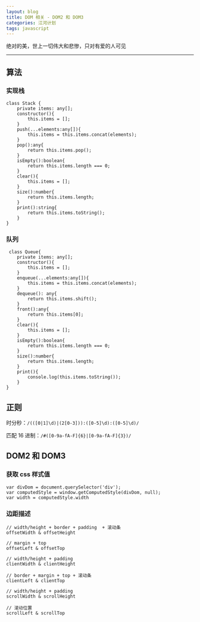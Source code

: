 ```yaml
---
layout: blog
title: DOM 相关 - DOM2 和 DOM3
categories: 江河计划
tags: javascript
---
```


绝对的美，世上一切伟大和悲惨，只对有爱的人可见

<!--more-->

* * *

## 算法
### 实现栈

    class Stack {
        private items: any[];
        constructor(){
            this.items = [];
        }
        push(...elements:any[]){
            this.items = this.items.concat(elements);
        }
        pop():any{
            return this.items.pop();
        }
        isEmpty():boolean{
            return this.items.length === 0;
        }
        clear(){
            this.items = [];
        }
        size():number{
            return this.items.length;
        }
        print():string{
            return this.items.toString();
        }
    }

### 队列

     class Queue{
        private items: any[];
        constructor(){
            this.items = [];
        }
        enqueue(...elements:any[]){
            this.items = this.items.concat(elements);
        }
        dequeue(): any{
            return this.items.shift();
        }
        front():any{
            return this.items[0];
        }
        clear(){
            this.items = [];
        }
        isEmpty():boolean{
            return this.items.length === 0;
        }
        size():number{
            return this.items.length;
        }
        print(){
            console.log(this.items.toString());
        }
    }

## 正则

时分秒：`/(([0|1]\d)|(2[0-3])):([0-5]\d):([0-5]\d)/`

匹配 16 进制：`/#([0-9a-fA-F]{6}|[0-9a-fA-F]{3})/`

## DOM2 和 DOM3

### 获取 css 样式值

    var divDom = document.querySelector('div');
    var computedStyle = window.getComputedStyle(divDom, null);
    var width = computedStyle.width
    
### 边距描述

    // width/height + border + padding  + 滚动条
    offsetWidth & offsetHeight
    
    // margin + top
    offsetLeft & offsetTop
    
    // width/height + padding
    clientWidth & clientHeight
    
    // border + margin + top + 滚动条
    clientLeft & clientTop
    
    // width/height + padding
    scrollWidth & scrollHeight
    
    // 滚动位置
    scrollLeft & scrollTop
